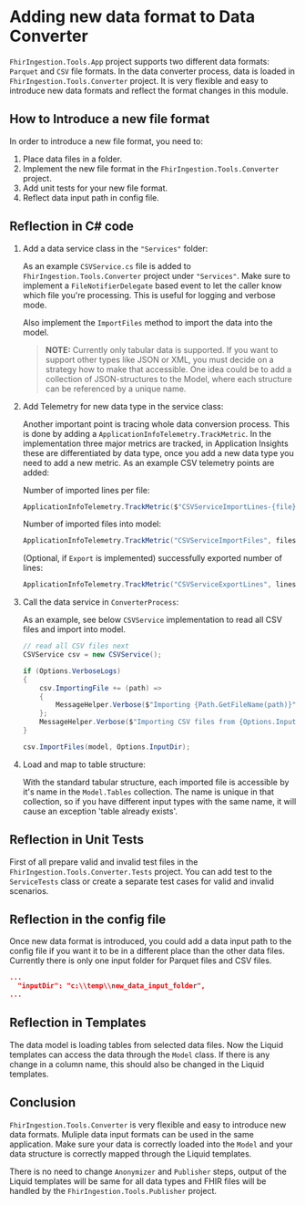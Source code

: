 # Adding new data format to Data Converter

`FhirIngestion.Tools.App` project supports two different data formats: `Parquet` and `CSV` file formats. In the data converter process, data is loaded in `FhirIngestion.Tools.Converter` project. It is very flexible and easy to introduce new data formats and reflect the format changes in this module.

## How to Introduce a new file format

In order to introduce a new file format, you need to:

1. Place data files in a folder.
2. Implement the new file format in the `FhirIngestion.Tools.Converter` project.
3. Add unit tests for your new file format.
4. Reflect data input path in config file.

## Reflection in C# code

1. Add a data service class in the `"Services"` folder:

    As an example `CSVService.cs` file is added to `FhirIngestion.Tools.Converter` project under `"Services"`. Make sure to implement a `FileNotifierDelegate` based event to let the caller know which file you're processing. This is useful for logging and verbose mode.

    Also implement the `ImportFiles` method to import the data into the model.

    > **NOTE:** Currently only tabular data is supported. If you want to support other types like JSON or XML, you must decide on a strategy how to make that accessible.
    > One idea could be to add a collection of JSON-structures to the Model, where each structure can be referenced by a unique name.

2. Add Telemetry for new data type in the service class:

    Another important point is tracing whole data conversion process. This is done by adding a `ApplicationInfoTelemetry.TrackMetric`. In the implementation three major metrics are tracked, in Application Insights these are differentiated by data type, once you add a new data type you need to add a new metric. As an example CSV telemetry points are added:

    Number of imported lines per file:

    ```csharp
    ApplicationInfoTelemetry.TrackMetric($"CSVServiceImportLines-{file}", lines.Length);
    ```

    Number of imported files into model:

    ```csharp
    ApplicationInfoTelemetry.TrackMetric("CSVServiceImportFiles", files.Length);
    ```

    (Optional, if `Export` is implemented) successfully exported number of lines:

    ```csharp
    ApplicationInfoTelemetry.TrackMetric("CSVServiceExportLines", lines.Count);
    ```

3. Call the data service in `ConverterProcess`:

    As an example, see below `CSVService` implementation to read all CSV files and import into model.

    ```csharp
    // read all CSV files next
    CSVService csv = new CSVService();

    if (Options.VerboseLogs)
    {
        csv.ImportingFile += (path) =>
        {
            MessageHelper.Verbose($"Importing {Path.GetFileName(path)}");
        };
        MessageHelper.Verbose($"Importing CSV files from {Options.InputDir}.");
    }

    csv.ImportFiles(model, Options.InputDir);
    ```

4. Load and map to table structure:

    With the standard tabular structure, each imported file is accessible by it's name in the `Model.Tables` collection. The name is unique in that collection, so if you have different input types with the same name, it will cause an exception 'table already exists'.

## Reflection in Unit Tests

First of all prepare valid and invalid test files in the `FhirIngestion.Tools.Converter.Tests` project. You can add test to the `ServiceTests` class or create a separate test cases for valid and invalid scenarios.

## Reflection in the config file

Once new data format is introduced, you could add a data input path to the config file if you want it to be in a different place than the other data files. Currently there is only one input folder for Parquet files and CSV files.

```json
...
  "inputDir": "c:\\temp\\new_data_input_folder",
...
```

## Reflection in Templates

The data model is loading tables from selected data files. Now the Liquid templates can access the data through the `Model` class. If there is any change in a column name, this should also be changed in the Liquid templates.

## Conclusion

`FhirIngestion.Tools.Converter` is very flexible and easy to introduce new data formats. Muliple data input formats can be used in the same application. Make sure your data is correctly loaded into the `Model` and your data structure is correctly mapped through the Liquid templates.

There is no need to change `Anonymizer` and `Publisher` steps, output of the Liquid templates will be same for all data types and FHIR files will be handled by the `FhirIngestion.Tools.Publisher` project.
